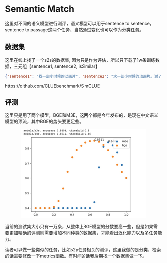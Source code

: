 # Semantic Match
这里对不同的语义模型进行测评，语义模型可以用于sentence to sentence，sentence to passage这两个任务，当然通过变化也可以作为分类任务。

## 数据集
这里在线上找了一个s2s的数据集, 因为只是作为评估，所以只下载了1w条训练数据，三元组【sentence1, sentence2, isSimilar】
```json
{"sentence1": "找一部小时候的动画片", "sentence2": "求一部小时候的动画片。谢了", "label": "1"}
```
https://github.com/CLUEbenchmark/SimCLUE


## 评测
这里只是用了两个模型，BGE和M3E，这两个都是今年发布的，是现在中文语义模型的顶流，其中BGE的势头要更足些。
<center>
<img src='../imgs/bge-vs-m3e.jpg' width=400px>
</center>

当前的测试集大小只有一万条，从整体上BGE模型的分数要高一些，但是如果需要更加精确的评测则需要增加不同种类的数据集，才能看出泛化能力以及多任务能力。

读者可以做一些类似的任务，比如s2p任务相关的测评，这里我做的是分类，检索的话需要修改一下metrics函数。有时间的话我后期找一个数据集做一下。